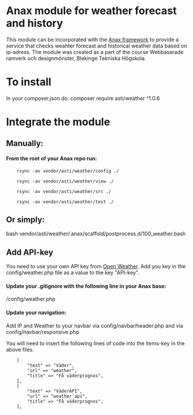 # Anax module for weather forecast and history
This module can be incorporated with the [Anax framework](https://github.com/canax) to provide a service that checks weahter forecast and historical weather data
based on ip-adress. The module was created as a part of the course Webbaserade ramverk och designmönster, Blekinge Tekniska Högskola.


# To install
In your composer.json do: 
composer require asti/weather ^1.0.6

# Integrate the module  
## Manually:
#### From the root of your Anax repo run:

        rsync -av vendor/asti/weather/config ./

        rsync -av vendor/asti/weather/view ./

        rsync -av vendor/asti/weather/src ./

        rsync -av vendor/asti/weather/test ./

## Or simply: 

bash vendor/asti/weather/.anax/scaffold/postprocess.d/100_weather.bash

## Add API-key
You need to use your own API key from [Open Weather](https://openweathermap.org/api). Add you key in the config/weather.php file as a value to the key "API-key".


#### Update your .gitignore with the following line in your Anax base:

/config/weather.php

#### Update your navigation: 
Add IP and Weather to your navbar via config/navbar/header.php and via config/navbar/responsive.php

You will need to insert the following lines of code into the items-key in the above files.

        [
            "text" => "Väder",
            "url" => "weather",
            "title" => "Få väderprognos",
        ],
        [
            "text" => "VäderAPI",
            "url" => "weather_api",
            "title" => "Få väderprognos",
        ],
